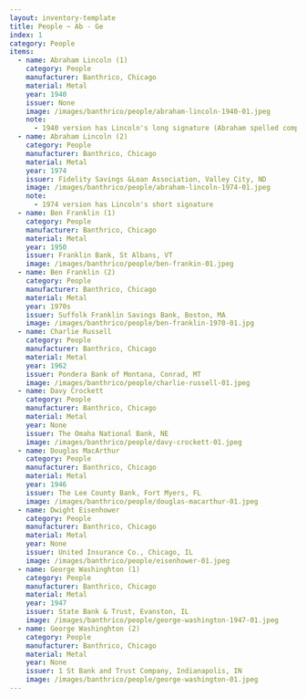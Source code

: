 ```yaml
---
layout: inventory-template
title: People ~ Ab - Ge
index: 1
category: People
items:
  - name: Abraham Lincoln (1)
    category: People
    manufacturer: Banthrico, Chicago
    material: Metal
    year: 1940
    issuer: None
    image: /images/banthrico/people/abraham-lincoln-1940-01.jpeg
    note: 
      - 1940 version has Lincoln's long signature (Abraham spelled completely)
  - name: Abraham Lincoln (2)
    category: People
    manufacturer: Banthrico, Chicago
    material: Metal
    year: 1974
    issuer: Fidelity Savings &Loan Association, Valley City, ND
    image: /images/banthrico/people/abraham-lincoln-1974-01.jpeg
    note: 
      - 1974 version has Lincoln's short signature
  - name: Ben Franklin (1)
    category: People
    manufacturer: Banthrico, Chicago
    material: Metal
    year: 1950
    issuer: Franklin Bank, St Albans, VT
    image: /images/banthrico/people/ben-frankin-01.jpeg
  - name: Ben Franklin (2)
    category: People
    manufacturer: Banthrico, Chicago
    material: Metal
    year: 1970s
    issuer: Suffolk Franklin Savings Bank, Boston, MA
    image: /images/banthrico/people/ben-franklin-1970-01.jpg
  - name: Charlie Russell
    category: People
    manufacturer: Banthrico, Chicago
    material: Metal
    year: 1962
    issuer: Pondera Bank of Montana, Conrad, MT
    image: /images/banthrico/people/charlie-russell-01.jpeg
  - name: Davy Crockett
    category: People
    manufacturer: Banthrico, Chicago
    material: Metal
    year: None
    issuer: The Omaha National Bank, NE
    image: /images/banthrico/people/davy-crockett-01.jpeg
  - name: Douglas MacArthur
    category: People
    manufacturer: Banthrico, Chicago
    material: Metal
    year: 1946
    issuer: The Lee County Bank, Fort Myers, FL
    image: /images/banthrico/people/douglas-macarthur-01.jpeg
  - name: Dwight Eisenhower
    category: People
    manufacturer: Banthrico, Chicago
    material: Metal
    year: None
    issuer: United Insurance Co., Chicago, IL
    image: /images/banthrico/people/eisenhower-01.jpeg
  - name: George Washinghton (1)
    category: People
    manufacturer: Banthrico, Chicago
    material: Metal
    year: 1947
    issuer: State Bank & Trust, Evanston, IL
    image: /images/banthrico/people/george-washington-1947-01.jpeg
  - name: George Washinghton (2)
    category: People
    manufacturer: Banthrico, Chicago
    material: Metal
    year: None
    issuer: 1 St Bank and Trust Company, Indianapolis, IN
    image: /images/banthrico/people/george-washington-01.jpeg
---
```

